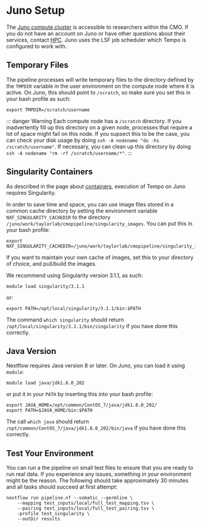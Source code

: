 # Juno Setup

The [Juno compute cluster](http://mskcchpc.org/display/CLUS/Juno+Cluster+Guide) is accessible to researchers within the CMO. If you do not have an account on Juno or have other questions about their services, contact [HPC](http://hpc.mskcc.org/contact-us). Juno uses the LSF job scheduler which Tempo is configured to work with.

## Temporary Files

The pipeline processes will write temporary files to the directory defined by the `TMPDIR` variable in the user environment on the compute node where it is active. On Juno, this should point to `/scratch`, so make sure you set this in your bash profile as such:
```shell
export TMPDIR=/scratch/username
```

::: danger Warning
Each compute node has a `/scratch` directory. If you inadvertently fill up this directory on a given node, processes that require a lot of space might fail on this node. If you supsect this to be the case, you can check your disk usage by doing `ssh -A nodename "du -hs /scratch/username"`. If necessary, you can clean up this directory by doing `ssh -A nodename "rm -rf /scratch/username/*"`.
:::

## Singularity Containers

As described in the page about [containers](working-with-containers.md), execution of Tempo on Juno requires Singularity. 

In order to save time and space, you can use image files stored in a common cache directory by setting the environment variable `NXF_SINGULARITY_CACHEDIR` to the directory `/juno/work/taylorlab/cmopipeline/singularity_images`. You can put this in your bash profile:

```shell
export NXF_SINGULARITY_CACHEDIR=/juno/work/taylorlab/cmopipeline/singularity_images
```

If you want to maintain your own cache of images, set this to your directory of choice, and pull/build the images. 

We recommend using Singularity version 3.1.1, as such:
```shell
module load singularity/3.1.1
```
or:
```shell
export PATH=/opt/local/singularity/3.1.1/bin:$PATH
```
The command `which singularity` should return `/opt/local/singularity/3.1.1/bin/singularity` if you have done this correctly. 

## Java Version

Nextflow requires Java version 8 or later. On Juno, you can load it using `module`:
```shell
module load java/jdk1.8.0_202
```
or put it in your `PATH` by inserting this into your bash profile:
```shell
export JAVA_HOME=/opt/common/CentOS_7/java/jdk1.8.0_202/
export PATH=$JAVA_HOME/bin:$PATH
```
The call `which java` should return `/opt/common/CentOS_7/java/jdk1.8.0_202/bin/java` if you have done this correctly.

## Test Your Environment

You can run a the pipeline on small test files to ensure that you are ready to run real data. If you experience any issues, something in your environment might be the reason. The following should take approximately 30 minutes and all tasks should succeed at first attempt:

```shell
nextflow run pipeline.nf --somatic --germline \
    --mapping test_inputs/local/full_test_mapping.tsv \ 
    --pairing test_inputs/local/full_test_pairing.tsv \
    -profile test_singularity \
    --outDir results
```
